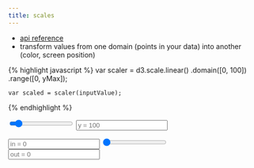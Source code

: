 ```yaml
---
title: scales
---
```


* [api reference](https://github.com/mbostock/d3/wiki/Scales)
* transform values from one domain (points in your data) into another (color, screen position)

{% highlight javascript %}
    var scaler = d3.scale.linear()
      .domain([0, 100])
      .range([0, yMax]);

    var scaled = scaler(inputValue);
{% endhighlight %}

<div id="d3-scale-example">
<form class="form-inline">
<input id="y" type="range" name="y" min="0.0" max="1000.0" value="100.0"/>
<input id="yVal" type="text" class="input-small" placeholder="y = 100" name="yVal" />
<p/>
<input id="inputVal" type="text" class="input-small" placeholder="in = 0" name="inputVal" />
<input id="input" type="range" name="input" min="0.0" max="100.0" value="0.0"/>
<input id="outputVal" type="text" class="input-small" placeholder="out = 0" name="outputVal" />
</form>
</div>
<script type="text/javascript">
$(
function() {
  var scratch = { "yMax": 100, "yLast": 100,
    "scaler": d3.scale.linear().domain([0, 100]).range([0, 100]) };

  var scale = function() {
    if (scratch.yMax != scratch.yLast) {
      scratch.scaler = d3.scale.linear().domain([0, 100]).range([0, scratch.yMax]);
    }
    val = parseInt($('#input').val());
    $('#inputVal').val('in = ' + val);
    $('#outputVal').val('out = ' + parseInt(scratch.scaler(val)));
  };

  $('#y').change(function() {
    scratch.yMax = parseInt($('#y').val());
    $('#yVal').val('y = ' + scratch.yMax);
    scale();
  });

  $('#input').change(scale);
}
);
</script>
